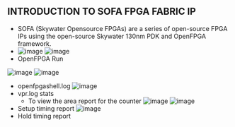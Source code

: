 ## INTRODUCTION TO SOFA FPGA FABRIC IP
- SOFA (Skywater Opensource FPGAs) are a series of open-source FPGA IPs using the open-source Skywater 130nm PDK and OpenFPGA framework.
- ![image](https://user-images.githubusercontent.com/92938137/171554026-e6d6c00a-b27e-4ba8-a35d-3e42e6f48293.png)
![image](https://user-images.githubusercontent.com/92938137/171554126-70061739-29b8-4b91-abd4-49e72e29d3fc.png)
- OpenFPGA Run

![image](https://user-images.githubusercontent.com/92938137/171554919-72f423f3-72b0-42ea-a8a0-c611c21988dd.png)
![image](https://user-images.githubusercontent.com/92938137/171556235-785629ee-376e-4d59-b546-cb69681d3702.png)
- openfpgashell.log
![image](https://user-images.githubusercontent.com/92938137/171556401-7b74a5a7-1b3b-4f5e-9eb8-119357803d2e.png)
- vpr.log stats
   - To view the area report for the counter
![image](https://user-images.githubusercontent.com/92938137/171557188-b69e1247-256f-484f-88ee-bca316e6bad1.png)
![image](https://user-images.githubusercontent.com/92938137/171557419-5294e381-eb0e-4924-b61c-7027ef86188b.png)
- Setup timing report
![image](https://user-images.githubusercontent.com/92938137/171559632-8862cece-a59d-4f61-9543-6fc3aece9ad4.png)
- Hold timing report 
